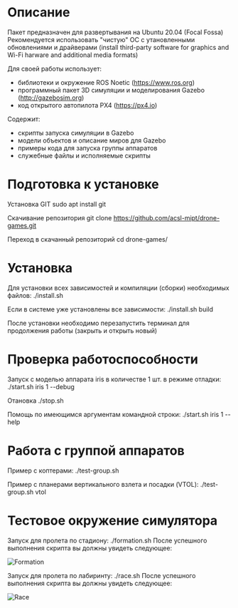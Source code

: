 Описание
========

Пакет предназначен для развертывания на Ubuntu 20.04 (Focal Fossa)
Рекомендуется использовать "чистую" ОС с утановленными обновлениями и драйверами (install third-party software for graphics and Wi-Fi harware and additional media formats)

Для своей работы использует:
- библиотеки и окружение ROS Noetic (https://www.ros.org)
- программный пакет 3D симуляции и моделирования Gazebo (http://gazebosim.org)
- код открытого автопилота PX4 (https://px4.io)

Содержит:
- скрипты запуска симуляции в Gazebo
- модели объектов и описание миров для Gazebo
- примеры кода для запуска группы аппаратов
- служебные файлы и исполняемые скрипты


Подготовка к установке
======================

Установка GIT
sudo apt install git

Скачивание репозитория
git clone https://github.com/acsl-mipt/drone-games.git

Переход в скачанный репозиторий
cd drone-games/


Установка
=========

Для установки всех зависимостей и компиляции (сборки) необходимых файлов:
./install.sh

Если в системе уже установлены все зависимости:
./install.sh build

После установки необходимо перезапустить терминал для продолжения работы (закрыть и открыть новый)


Проверка работоспособности
==========================

Запуск с моделью аппарата iris в количестве 1 шт. в режиме отладки:
./start.sh iris 1 --debug

Отановка
./stop.sh

Помощь по имеющимся аргументам командной строки:
./start.sh iris 1 --help

Работа с группой аппаратов
==========================

Пример с коптерами:
./test-group.sh

Пример с планерами вертикального взлета и посадки (VTOL):
./test-group.sh vtol


Тестовое окружение симулятора
=============================
Запуск для пролета по стадиону:
./formation.sh
После успешного выполнения скрипта вы должны увидеть следующее:

![Formation](https://github.com/acsl-mipt/drone-games/.imgs/formation.png)

Запуск для пролета по лабиринту:
./race.sh
После успешного выполнения скрипта вы должны увидеть следующее:

![Race](https://github.com/acsl-mipt/drone-games/.imgs/race.png)

